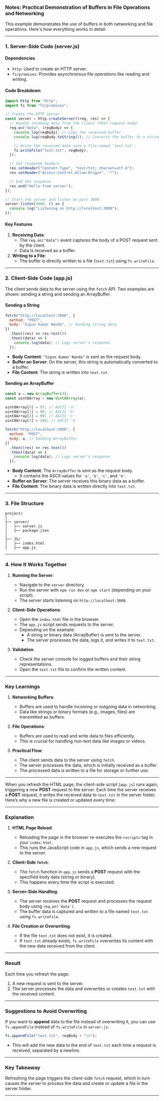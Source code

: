 ### Notes: Practical Demonstration of Buffers in File Operations and Networking

This example demonstrates the use of buffers in both networking and file operations. Here's how everything works in detail:

---

### **1. Server-Side Code (server.js)**
#### **Dependencies**
- `http`: Used to create an HTTP server.
- `fs/promises`: Provides asynchronous file operations like reading and writing.

#### **Code Breakdown**
```javascript
import http from "http";
import fs from "fs/promises";

// Create the HTTP server
const server = http.createServer((req, res) => {
  // Handle incoming data from the client (POST request body)
  req.on("data", (reqBody) => {
    console.log(reqBody); // Logs the received buffer.
    console.log(reqBody.toString()); // Converts the buffer to a string and logs it.

    // Write the received data into a file named 'text.txt'.
    fs.writeFile("text.txt", reqBody);
  });

  // Set response headers
  res.setHeader("Content-Type", "text/txt; charset=utf-8");
  res.setHeader("Access-Control-Allow-Origin", "*");

  // End the response
  res.end("Hello from server");
});

// Start the server and listen on port 3000
server.listen(3000, () => {
  console.log("Listening on http://localhost:3000");
});
```

#### **Key Features**
1. **Receiving Data**: 
   - The `req.on("data")` event captures the body of a POST request sent by the client.
   - Data is received as a buffer.
2. **Writing to a File**:
   - The buffer is directly written to a file (`text.txt`) using `fs.writeFile`.

---

### **2. Client-Side Code (app.js)**
The client sends data to the server using the `fetch` API. Two examples are shown: sending a string and sending an ArrayBuffer.

#### **Sending a String**
```javascript
fetch("http://localhost:3000", {
  method: "POST",
  body: "Sipun Kumar Nanda", // Sending string data
})
  .then((res) => res.text())
  .then((data) => {
    console.log(data); // Logs server's response
  });
```

- **Body Content**: `"Sipun Kumar Nanda"` is sent as the request body. 
- **Buffer on Server**: On the server, this string is automatically converted to a buffer.
- **File Content**: The string is written into `text.txt`.

#### **Sending an ArrayBuffer**
```javascript
const a = new ArrayBuffer(4);
const uint8Array = new Uint8Array(a);

uint8Array[0] = 97; // ASCII 'a'
uint8Array[1] = 98; // ASCII 'b'
uint8Array[2] = 99; // ASCII 'c'
uint8Array[3] = 104; // ASCII 'h'

fetch("http://localhost:3000", {
  method: "POST",
  body: a, // Sending ArrayBuffer
})
  .then((res) => res.text())
  .then((data) => {
    console.log(data); // Logs server's response
  });
```

- **Body Content**: The `ArrayBuffer` is sent as the request body.
  - It contains the ASCII values for `'a'`, `'b'`, `'c'`, and `'h'`.
- **Buffer on Server**: The server receives this binary data as a buffer.
- **File Content**: The binary data is written directly into `text.txt`.

---

### **3. File Structure**
```
project/
│
├── server/
│   ├── server.js
│   ├── package.json
│
├── JS/
│   ├── index.html
│   ├── app.js
```

---

### **4. How It Works Together**
1. **Running the Server**:
   - Navigate to the `server` directory.
   - Run the server with `npm run dev` or `npm start` (depending on your script).
   - The server starts listening on `http://localhost:3000`.

2. **Client-Side Operations**:
   - Open the `index.html` file in the browser.
   - The `app.js` script sends requests to the server.
   - Depending on the example:
     - A string or binary data (ArrayBuffer) is sent to the server.
     - The server processes the data, logs it, and writes it to `text.txt`.

3. **Validation**:
   - Check the server console for logged buffers and their string representations.
   - Open the `text.txt` file to confirm the written content.

---

### **Key Learnings**
1. **Networking Buffers**:
   - Buffers are used to handle incoming or outgoing data in networking.
   - Data like strings or binary formats (e.g., images, files) are transmitted as buffers.

2. **File Operations**:
   - Buffers are used to read and write data to files efficiently.
   - This is crucial for handling non-text data like images or videos.

3. **Practical Flow**:
   - The client sends data to the server using `fetch`.
   - The server processes the data, which is initially received as a buffer.
   - The processed data is written to a file for storage or further use.

---
When you refresh the HTML page, the client-side script (`app.js`) runs again, triggering a new **POST** request to the server. Each time the server receives a **POST** request, it writes the received data to `text.txt` in the server folder. Here’s why a new file is created or updated every time:

---

### **Explanation**
1. **HTML Page Reload**:
   - Reloading the page in the browser re-executes the `<script>` tag in your `index.html`.
   - This runs the JavaScript code in `app.js`, which sends a new request to the server.

2. **Client-Side `fetch`**:
   - The `fetch` function in `app.js` sends a **POST** request with the specified body data (string or binary).
   - This happens every time the script is executed.

3. **Server-Side Handling**:
   - The server receives the **POST** request and processes the request body using `req.on('data')`.
   - The buffer data is captured and written to a file named `text.txt` using `fs.writeFile`.

4. **File Creation or Overwriting**:
   - If the file `text.txt` does not exist, it is created.
   - If `text.txt` already exists, `fs.writeFile` overwrites its content with the new data received from the client.

---

### **Result**
Each time you refresh the page:
1. A new request is sent to the server.
2. The server processes the data and overwrites or creates `text.txt` with the received content.

---

### **Suggestions to Avoid Overwriting**
If you want to **append** data to the file instead of overwriting it, you can use `fs.appendFile` instead of `fs.writeFile` in `server.js`:

```javascript
fs.appendFile("text.txt", reqBody + "\n");
```

- This will add the new data to the end of `text.txt` each time a request is received, separated by a newline.

---

### **Key Takeaway**
Refreshing the page triggers the client-side `fetch` request, which in turn causes the server to process the data and create or update a file in the server folder.


---